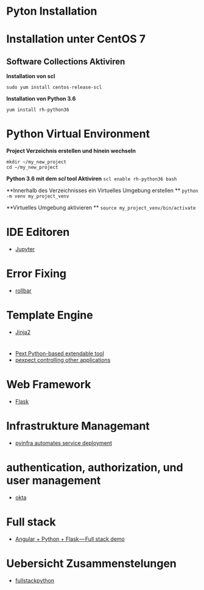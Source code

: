 # Pyton Installation 

# Installation unter CentOS 7 

## Software Collections Aktiviren

**Installation von scl**

`sudo yum install centos-release-scl` 

**Installation von Python 3.6**

`yum install rh-python36`

# Python Virtual Environment


**Project Verzeichnis erstellen und hinein wechseln**

```
mkdir ~/my_new_project
cd ~/my_new_project
```

**Python 3.6 mit dem _scl_ tool Aktiviren**
`scl enable rh-python36 bash`

**Innerhalb des Verzeichnisses ein Virtuelles Umgebung erstellen **
`python -m venv my_project_venv`

**Virtuelles Umgebung aktivieren **
`source my_project_venv/bin/activate`



# IDE Editoren
* [Jupyter](../jupyter)

# Error Fixing
* [rollbar](https://rollbar.com/)

# Template Engine
* [Jinja2]()

# 
* [Pext Python-based extendable tool](https://github.com/Pext/Pext)
* [pexpect controlling other applications](http://pexpect.readthedocs.io/en/stable/examples.html)

# Web Framework
* [Flask](../flask)

# Infrastrukture Managemant
* [pyinfra automates service deployment](https://github.com/Fizzadar/pyinfra)

# authentication, authorization, und user management

* [okta](https://developer.okta.com/?widget=a)

# Full stack

* [Angular + Python + Flask — Full stack demo](https://medium.com/@balramchavan/angular-python-flask-full-stack-demo-27192b8de1a3)

# Uebersicht Zusammenstelungen

* [fullstackpython](https://www.fullstackpython.com/table-of-contents.html)